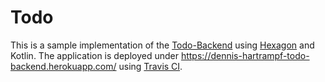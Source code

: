 
# Todo

This is a sample implementation of the [Todo-Backend](http://www.todobackend.com/) using
[Hexagon](https://hexagonkt.com/) and Kotlin.
The application is deployed under https://dennis-hartrampf-todo-backend.herokuapp.com/ using
[Travis CI](https://travis-ci.org/).
